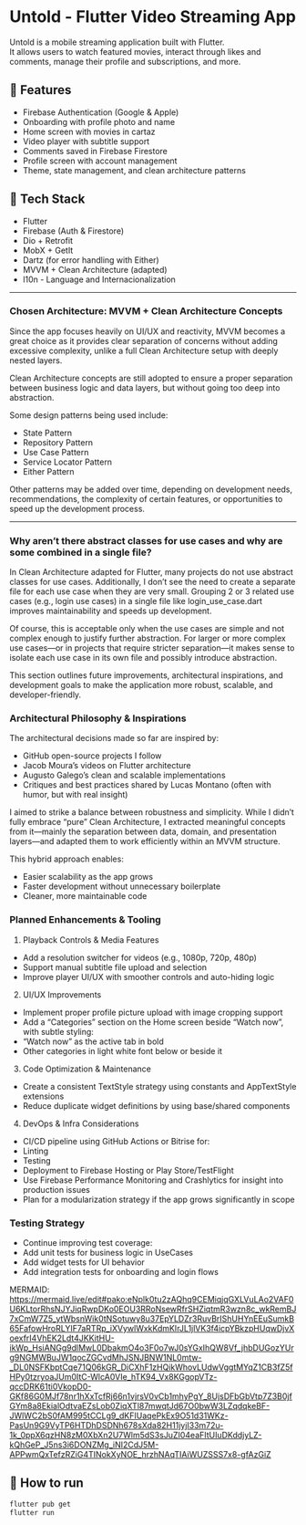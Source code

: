 # Untold - Flutter Video Streaming App

Untold is a mobile streaming application built with Flutter.  
It allows users to watch featured movies, interact through likes and comments, manage their profile and subscriptions, and more.

## 🚀 Features

- Firebase Authentication (Google & Apple)
- Onboarding with profile photo and name
- Home screen with movies in cartaz
- Video player with subtitle support
- Comments saved in Firebase Firestore
- Profile screen with account management
- Theme, state management, and clean architecture patterns

## 🧪 Tech Stack

- Flutter
- Firebase (Auth & Firestore)
- Dio + Retrofit
- MobX + GetIt
- Dartz (for error handling with Either)
- MVVM + Clean Architecture (adapted)
- l10n - Language and Internacionalization

---

### Chosen Architecture: MVVM + Clean Architecture Concepts

Since the app focuses heavily on UI/UX and reactivity, MVVM becomes a great choice as it provides clear separation of concerns without adding excessive complexity, unlike a full Clean Architecture setup with deeply nested layers.

Clean Architecture concepts are still adopted to ensure a proper separation between business logic and data layers, but without going too deep into abstraction.

Some design patterns being used include:
 - State Pattern
 - Repository Pattern
 - Use Case Pattern
 - Service Locator Pattern
 - Either Pattern

Other patterns may be added over time, depending on development needs, recommendations, the complexity of certain features, or opportunities to speed up the development process.

---

### Why aren’t there abstract classes for use cases and why are some combined in a single file?

In Clean Architecture adapted for Flutter, many projects do not use abstract classes for use cases. Additionally, I don’t see the need to create a separate file for each use case when they are very small. Grouping 2 or 3 related use cases (e.g., login use cases) in a single file like login_use_case.dart improves maintainability and speeds up development.

Of course, this is acceptable only when the use cases are simple and not complex enough to justify further abstraction. For larger or more complex use cases—or in projects that require stricter separation—it makes sense to isolate each use case in its own file and possibly introduce abstraction.

This section outlines future improvements, architectural inspirations, and development goals to make the application more robust, scalable, and developer-friendly.

### Architectural Philosophy & Inspirations

The architectural decisions made so far are inspired by:
 - GitHub open-source projects I follow
 - Jacob Moura’s videos on Flutter architecture
 - Augusto Galego’s clean and scalable implementations
 - Critiques and best practices shared by Lucas Montano (often with humor, but with real insight)

I aimed to strike a balance between robustness and simplicity. While I didn’t fully embrace “pure” Clean Architecture, I extracted meaningful concepts from it—mainly the separation between data, domain, and presentation layers—and adapted them to work efficiently within an MVVM structure.

This hybrid approach enables:
 - Easier scalability as the app grows
 - Faster development without unnecessary boilerplate
 - Cleaner, more maintainable code

### Planned Enhancements & Tooling

1. Playback Controls & Media Features
 - Add a resolution switcher for videos (e.g., 1080p, 720p, 480p)
 - Support manual subtitle file upload and selection
 - Improve player UI/UX with smoother controls and auto-hiding logic

2. UI/UX Improvements
 - Implement proper profile picture upload with image cropping support
 - Add a “Categories” section on the Home screen beside “Watch now”, with subtle styling:
 - “Watch now” as the active tab in bold
 - Other categories in light white font below or beside it

3. Code Optimization & Maintenance
 - Create a consistent TextStyle strategy using constants and AppTextStyle extensions
 - Reduce duplicate widget definitions by using base/shared components

4. DevOps & Infra Considerations
 - CI/CD pipeline using GitHub Actions or Bitrise for:
 - Linting
 - Testing
 - Deployment to Firebase Hosting or Play Store/TestFlight
 - Use Firebase Performance Monitoring and Crashlytics for insight into production issues
 - Plan for a modularization strategy if the app grows significantly in scope

### Testing Strategy
 - Continue improving test coverage:
 - Add unit tests for business logic in UseCases
 - Add widget tests for UI behavior
 - Add integration tests for onboarding and login flows

MERMAID: https://mermaid.live/edit#pako:eNplk0tu2zAQhq9CEMiqjqGXLVuLAo2VAF0U6KLtorRhsNJYJiqRwpDKo0EOU3RRoNsewRfrSHZiqtmR3wzn8c_wkRemBJ7xCmW7Z5_ytWbsnWik0tNSotuwy8u37EpYLDZr3RuvBrIShUHYnEEuSumkB65FafowHroRLYIF7aRTRp_iXVywlWxkKdmKIrJL1jlVK3f4icpYBkzpHUqwDjvXoexfrI4VhEK2Ldt4JKKitHU-ikWp_HsiANGg9dlMwL0DbakmO4o3F0o7wJ0sYGxIhQW8Vf_jhbDUGozYUrg9NGMWBuJW1qocZGCvdMhJSNJBNW1NL0mtw-_DL0NSFKbptCqe71Q06kGR_DiCXhF1zHQikWhovLUdwVggtMYqZ1CB3fZ5fHPy0tzryoaJUm0ItC-WlcA0VIe_hTK94_Vx8KGgopVTz-qccDRK61ti0VkopD0-GKf86G0MJf78nr1hXxTcfRj66n1vjrsV0vCb1mhyPgY_8UjsDFbGbVtp7Z3B0jfGYm8a8EkialOdtvaEZsLob0ZiqXTl87mwqtJd67O0bwW3LZqdqkeBF-JWlWC2bS0fAM995tCCLg9_dKFIUaqePkEx9O51d31WKz-PasUn9G9VyTP6HTDhDSDNh678sXda82H11jyjI33m72u-1k_0ppX6qzHN8zM0XbXn2U7Wlm5dS3sJuZI04eaFItUIuDKddjyLZ-kQhGeP_J5ns3i6DONZMg_iNI2CdJ5M-APPwmQxTefzRZiG4TINokXyNOE_hrzhNAqTIAiWUZSSS7x8-gfAzGiZ

## 🔧 How to run


```bash
flutter pub get
flutter run
```

